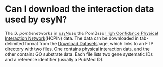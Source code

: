 # Can I download the interaction data used by esyN?
<!-- pombase_categories: Datasets,Genome Statistics and Lists -->

The *S. pombe*networks in [esyN](http://www.esyn.org/)use the PomBase
[High Confidence Physical Interaction Network](/documentation/high-confidence-physical-interaction-network)(HCPIN)
data. The data can be downloaded in tab-delimited format from the
[Download Datasets](/downloads/datasets)page, which links to an FTP
directory with two files. One contains physical interaction data, and
the other contains GO substrate data. Each file lists two gene
systematic IDs and a reference identifier (usually a PubMed ID).

